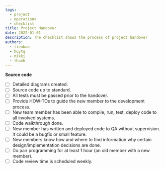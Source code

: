 ```yaml
---
tags: 
  - project
  - operations
  - checklist
title: Project Handover
date: 2022-01-01
description: The checklist shows the process of project handover 
authors: 
  - tieubao
  - huytq
  - nikki
  - thanh
---
```


**Source code**
- [ ]  Detailed diagrams created.
- [ ]  Source code up to standard.
- [ ]  All tests must be passed prior to the handover.
- [ ]  Provide HOW-TOs to guide the new member to the development process.
- [ ]  New team member has been able to compile, run, test, deploy code to all involved systems.
- [ ]  Code walkthrough done.
- [ ]  New member has written and deployed code to QA without supervision. It could be a bugfix or small feature.
- [ ]  New members know how and where to find information why certain design/implementation decisions are done.
- [ ]  Do pair programming for at least 1 hour (an old member with a new member).
- [ ]  Code review time is scheduled weekly.
